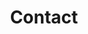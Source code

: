 ---
title: Contact
description: Find our contact details and throw a mail at us, follow us, chat with us...
banner: /img/background.jpg
subTitle: Our contact details
addressTitle1: Electronic
addressContent1:
  - title: Board email
    content: castor (at) lists.tuni.fi
  - title: Telegram group
    content: <a href="/" id="telegram">Castor</a>
  - title: Announcement channel
    content: "[Announcements](https://t.me/avaruuskerho)"
  - title: IRC channel
    content: "#castor @IRCNet"
  - title: Facebook
    content: "[Avaruusteknillinen kerho Castor](https://www.facebook.com/Avaruusteknillinen-kerho-Castor-786398574729221/)"
  - title: Instagram
    content: "[@castortut](https://www.instagram.com/castortut/)"
addressTitle2: Real life™
addressContent2: Tampereen teekkarien avaruusteknillinen kerho Castor ry<br>Tampereen teknillinen yliopisto<br>Korkeakoulunkatu 3<br>33720 Tampere
boardTitle: Boards through the ages
boards:
  - title: 2020
    board: >-
      **Chairman:** Lassi Vuotari<br>
      **Vice-chairman:** Tatu Holkko<br>
      **Secretary, PR:** Jere Koski<br>
      **Treasurer:** Eelis Peltola<br>
      **Vice-treasurer:** Jani Hilliaho<br>
      **Frontend affairs:** Jere Laine<br>
      **Backend affairs:** Esa Varemo
  - title: 2019
    board: >-
      **Chairman:** Matius Hurskainen<br>
      **Vice-chairman:** Eelis Peltola<br>
      **Secretary:** Lassi Vuotari<br>
      **Treasurer:** Esa Niemi<br>
      **Corporate relations:** Juha Koljonen<br>
      **PR/Social media:** Jani Hilliaho<br>
      **Frontend affairs:** Jere Laine<br>
      **Backend affairs:** Esa Varemo
  - title: 2018
    board: >-
      **Chairman:** Matius Hurskainen<br>
      **Vice-chairman:** Eelis Peltola<br>
      **Secretary:** Cliona Shakespeare<br>
      **Treasurer:** Jere Laine<br>
      **Corporate relations:** Juha Koljonen<br>
      **PR/Social media:** Jani Hilliaho<br>
      **IT:** Esa Varemo
  - title: 2017
    board: >-
      **Chairman:** Eelis Peltola<br>
      **Vice Chairman:** Matius Hurskainen<br>
      **Corporate relations:** Juha Koljonen<br>
      **Secretary:** Mikko Hongisto<br>
      **Treasurer:** Jere Laine<br>
      **IT:** Cliona Shakespeare
  - title: 2016
    board: >-
      **Chairman:** Juha Koljonen<br>
      **Vice Chairman:** Eelis Peltola<br>
      **Corporate relations:** Joonas Melin<br>
      **Secretary:** Mikko Hongisto<br>
      **Treasurer:** Esa Niemi<br>
      **Web Admin:** Cliona Shakespeare<br>
      **IT Manager:** Aki Korhonen<br>
      **Robot Minister:** Matius Hurskainen
  - title: 2015
    board: >-
      **Chairman:** Juha Koljonen<br>
      **Vice Chairman:** Joonas Melin<br>
      **Corporate relations:** Eelis Peltola<br>
      **Secretary:** Mikko Hongisto<br>
      **Treasurer:** Esa Niemi<br>
      **Web Admin:** Cliona Shakespeare<br>
      **IT Manager:** Aki Korhonen
  - title: 2014
    board: >-
      **Chairman:** Juha Koljonen<br>
      **Communications / Sponsorships:** Ilari Graf<br>
      **Secretary:** Eelis Peltola<br>
      **Treasurer:** Henri Huikuri<br>
      **IT Manager:** Aki Korhonen
  - title: 2013
    board: >-
      **Chairman:** Ilari Graf<br>
      **Member:** Aki Korhonen<br>
      **Secretary:** Anna Sokolinskaya<br>
      **Treasurer:** Laura Järvenpää<br>
      **IT Manager:** Alexander Pyattaev

---